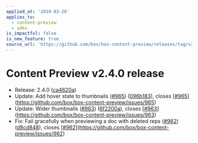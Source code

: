 ```yaml
---
applied_at: '2019-03-26'
applies_to:
  - content-preview
  - sdks
is_impactful: false
is_new_feature: true
source_url: 'https://github.com/box/box-content-preview/releases/tag/v2.4.0'
---
```


# Content Preview v2.4.0 release


* Release: 2.4.0 ([ca4620a](https://github.com/box/box-content-preview/commit[ca4620a](https://github.com/box/box-content-preview/commit/ca4620a)))
* Update: Add hover state to thumbnails ([#965](https://github.com/box/box-content-preview/pull/965)) ([096b183](https://github.com/box/box-content-preview/commit[096b183](https://github.com/box/box-content-preview/commit/096b183))), closes [[#965](https://github.com/box/box-content-preview/pull/965)](https://github.com/box/box-content-preview/issues/965)
* Update: Wider thumbnails ([#963](https://github.com/box/box-content-preview/pull/963)) ([6f2200a](https://github.com/box/box-content-preview/commit[6f2200a](https://github.com/box/box-content-preview/commit/6f2200a))), closes [[#963](https://github.com/box/box-content-preview/pull/963)](https://github.com/box/box-content-preview/issues/963)
* Fix: Fail gracefully when previewing a doc with deleted reps ([#962](https://github.com/box/box-content-preview/pull/962)) ([d8cd848](https://github.com/box/box-content-preview/commit[d8cd848](https://github.com/box/box-content-preview/commit/d8cd848))), closes [[#962](https://github.com/box/box-content-preview/pull/962)](https://github.com/box/box-content-preview/issues/962)




